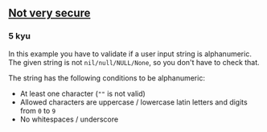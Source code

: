 <h2><a href=https://www.codewars.com/kata/526dbd6c8c0eb53254000110/train/javascript target="_blank">Not very secure</a></h2><h3>5 kyu</h3><p>In this example you have to validate if a user input string is alphanumeric. The given string is not <code>nil/null/NULL/None</code>, so you don't have to check that.</p><p>The string has the following conditions to be alphanumeric:</p><ul><li>At least one character (<code>""</code> is not valid)</li><li>Allowed characters are uppercase / lowercase latin letters and digits from <code>0</code> to <code>9</code></li><li>No whitespaces / underscore</li></ul>